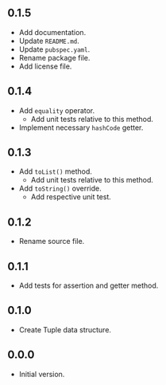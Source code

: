 ## 0.1.5

- Add documentation.
- Update `README.md`.
- Update `pubspec.yaml`.
- Rename package file.
- Add license file.

## 0.1.4

- Add `equality` operator.
  - Add unit tests relative to this method.
- Implement necessary `hashCode` getter.

## 0.1.3

- Add `toList()` method.
  - Add unit tests relative to this method.
- Add `toString()` override.
  - Add respective unit test.

## 0.1.2

- Rename source file.

## 0.1.1

- Add tests for assertion and getter method.

## 0.1.0

- Create Tuple data structure.

## 0.0.0

- Initial version.

